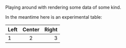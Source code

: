 Playing around with rendering some data of some kind.

In the meantime here is an experimental table:

| Left | Center | Right |
| :--- | :----: | ----: |
| 1    |   2    |     3 |
